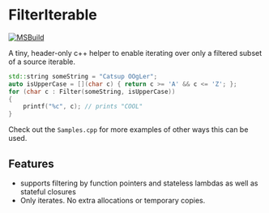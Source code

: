 # FilterIterable

[![MSBuild](https://github.com/scottnm/FilterIterable/actions/workflows/msbuild.yml/badge.svg)](https://github.com/scottnm/FilterIterable/actions/workflows/msbuild.yml)

A tiny, header-only c++ helper to enable iterating over only a filtered subset of a source iterable.

```cpp
std::string someString = "Catsup OOgLer";
auto isUpperCase = [](char c) { return c >= 'A' && c <= 'Z'; };
for (char c : Filter(someString, isUpperCase))
{
    printf("%c", c); // prints "COOL"
}
```

Check out the `Samples.cpp` for more examples of other ways this can be used.

## Features

* supports filtering by function pointers and stateless lambdas as well as stateful closures 
* Only iterates. No extra allocations or temporary copies.
